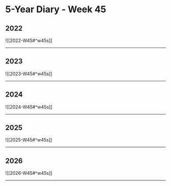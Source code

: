 # 5-Year Diary - Week 45

## 2022
![[2022-W45#^w45s]]

---
## 2023
![[2023-W45#^w45s]]

---
## 2024
![[2024-W45#^w45s]]

---
## 2025
![[2025-W45#^w45s]]

---
## 2026
![[2026-W45#^w45s]]

---